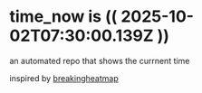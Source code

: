 # time_now is (( 2025-10-02T07:30:00.139Z ))

an automated repo that shows the currnent time

inspired by [breakingheatmap](https://github.com/breakingheatmap/breakingheatmap)